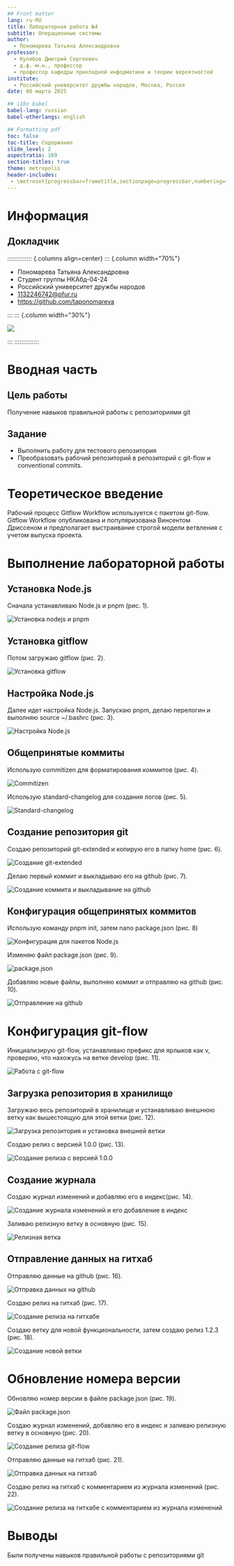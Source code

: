 ```yaml
---
## Front matter
lang: ru-RU
title: Лабораторная работа №4
subtitle: Операционные системы
author:
  - Пономарева Татьяна Александровна
professor:
  - Кулябов Дмитрий Сергеевич
  - д.ф.-м.н., профессор
  - профессор кафедры прикладной информатики и теории вероятностей
institute:
  - Российский университет дружбы народов, Москва, Россия
date: 08 марта 2025

## i18n babel
babel-lang: russian
babel-otherlangs: english

## Formatting pdf
toc: false
toc-title: Содержание
slide_level: 2
aspectratio: 169
section-titles: true
theme: metropolis
header-includes:
 - \metroset{progressbar=frametitle,sectionpage=progressbar,numbering=fraction}
---
```


# Информация

## Докладчик

:::::::::::::: {.columns align=center}
::: {.column width="70%"}

  * Пономарева Татьяна Александровна
  * Студент группы НКАбд-04-24
  * Российский университет дружбы народов
  * [1132246742@pfur.ru](mailto:1132246742@pfur.ru)
  * <https://github.com/taponomareva>

:::
::: {.column width="30%"}

![](./image/photo.jpg)

:::
::::::::::::::

# Вводная часть

## Цель работы

Получение навыков правильной работы с репозиториями git

## Задание

- Выполнить работу для тестового репозитория
- Преобразовать рабочий репозиторий в репозиторий с git-flow и conventional commits.

# Теоретическое введение

Рабочий процесс Gitflow Workflow используется с пакетом git-flow. Gitflow Workflow опубликована и популяризована Винсентом Дриссеном и предполагает выстраивание строгой модели ветвления с учетом выпуска проекта.

# Выполнение лабораторной работы

## Установка Node.js

Сначала устанавливаю Node.js и pnpm (рис. 1).

![Установка nodejs и pnpm](image/im1.jpg)

## Установка gitflow

Потом загружаю gitflow (рис. 2).

![Установка gitflow](image/im2.jpg) 

## Настройка Node.js

Далее идет настройка Node.js. Запускаю pnpm, делаю перелогин и выполняю source ~/.bashrc (рис. 3).

![Настройка Node.js](image/im3.jpg) 

## Общепринятые коммиты

Использую commitizen для форматирования коммитов (рис. 4).

![Commitizen](image/im4.jpg)

Использую standard-changelog для создания логов (рис. 5).

![Standard-changelog](image/im5.jpg)

## Создание репозитория git

Создаю репозиторий git-extended и копирую его в папку home (рис. 6).

![Создание git-extended](image/im6.jpg)

Делаю первый коммит и выкладываю его на github (рис. 7).

![Создание коммита и выкладывание на github](image/im7.jpg)

## Конфигурация общепринятых коммитов

Использую команду pnpm init, затем nano package.json (рис. 8)

![Конфигурация для пакетов Node.js](image/im8.jpg)

Изменяю файл package.json (рис. 9).

![package.json](image/im9.jpg)

Добавляю новые файлы, выполняю коммит и отправляю на github (рис. 10).

![Отправление на github](image/im10.jpg)

# Конфигурация git-flow

Инициализирую git-flow, устанавливаю префикс для ярлыков как v, проверяю, что нахожусь на ветке develop (рис. 11).

![Работа с git-flow](image/im11.jpg)

## Загрузка репозитория в хранилище

Загружаю весь репозиторий в хранилище и устанавливаю внешнюю ветку как вышестоящую для этой ветки (рис. 12).

![Загрузка репозитория и установка внешней ветки](image/im12.jpg)

Создаю релиз с версией 1.0.0 (рис. 13).

![Создание релиза с версией 1.0.0](image/im13.jpg)

## Создание журнала
Создаю журнал изменений и добавляю его в индекс(рис. 14).

![Создание журнала изменений и его добавление в индекс](image/im14.jpg)

Заливаю релизную ветку в основную (рис. 15).

![Релизная ветка](image/im15.jpg)

## Отправление данных на гитхаб

Отправляю данные на github (рис. 16).

![Отправка данных на github](image/im16.jpg)

Создаю релиз на гитхаб (рис. 17).

![Создание релиза на гитхабе](image/im17.jpg)

Создаю ветку для новой функциональности, затем создаю релиз 1.2.3 (рис. 18).

![Создание новой ветки](image/im18.jpg)

# Обновление номера версии

Обновляю номер версии в файле package.json (рис. 19).

![Файл package.json](image/im19.jpg)

Создаю журнал изменений, добавляю его в индекс и заливаю релизную ветку в основную (рис. 20).

![Создание релиза git-flow](image/im20.jpg)

Отправляю данные на гитхаб (рис. 21).

![Отправка данных на гитхаб](image/im21.jpg)

Создаю релиз на гитхаб с комментарием из журнала изменений (рис. 22).

![Создание релиза на гитхабе с комментарием из журнала изменений](image/im22.jpg)

# Выводы

Были получены навыков правильной работы с репозиториями git

